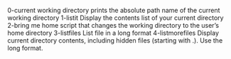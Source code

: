 0-current working directory prints the absolute path name of the current working directory
1-listit Display the contents list of your current directory
2-bring me home script that changes the working directory to the user’s home directory
3-listfiles List file in a long format
4-listmorefiles Display current directory contents, including hidden files (starting with .). Use the long format.
